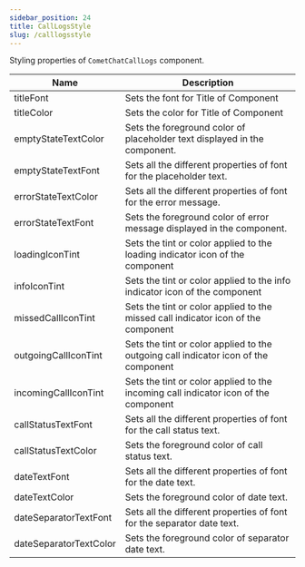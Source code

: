 ```yaml
---
sidebar_position: 24
title: CallLogsStyle
slug: /calllogsstyle
---
```


Styling properties of `CometChatCallLogs` component.

| Name | Description | 
| ---- | ---- | 
| titleFont | Sets the font for Title of Component | 
| titleColor | Sets the color for Title of Component | 
| emptyStateTextColor | Sets the foreground color of placeholder text displayed in the component. | 
| emptyStateTextFont | Sets all the different properties of font for the placeholder text. | 
| errorStateTextColor | Sets all the different properties of font for the error message. | 
| errorStateTextFont | Sets the foreground color of error message displayed in the component. | 
| loadingIconTint | Sets the tint or color applied to the loading indicator icon of the component | 
| infoIconTint | Sets the tint or color applied to the info indicator icon of the component | 
| missedCallIconTint | Sets the tint or color applied to the missed call indicator icon of the component | 
| outgoingCallIconTint | Sets the tint or color applied to the outgoing call indicator icon of the component | 
| incomingCallIconTint | Sets the tint or color applied to the incoming call indicator icon of the component | 
| callStatusTextFont | Sets all the different properties of font for the call status text. | 
| callStatusTextColor | Sets the foreground color of call status text. | 
| dateTextFont | Sets all the different properties of font for the date text. | 
| dateTextColor | Sets the foreground color of date text. | 
| dateSeparatorTextFont | Sets all the different properties of font for the separator date text. | 
| dateSeparatorTextColor | Sets the foreground color of separator date text. | 
